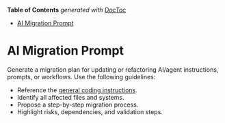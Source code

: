 <!-- START doctoc generated TOC please keep comment here to allow auto update -->
<!-- DON'T EDIT THIS SECTION, INSTEAD RE-RUN doctoc TO UPDATE -->
**Table of Contents**  *generated with [DocToc](https://github.com/thlorenz/doctoc)*

- [AI Migration Prompt](#ai-migration-prompt)

<!-- END doctoc generated TOC please keep comment here to allow auto update -->

<!-- file: .github/prompts/ai-migration.prompt.md -->

# AI Migration Prompt

Generate a migration plan for updating or refactoring AI/agent instructions,
prompts, or workflows. Use the following guidelines:

- Reference the
  [general coding instructions](../instructions/general-coding.instructions.md).
- Identify all affected files and systems.
- Propose a step-by-step migration process.
- Highlight risks, dependencies, and validation steps.
